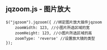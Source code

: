
## jqzoom.js  -   图片放大
```
$("jqzoom").jqzoom({ //绑定图片放大插件jqzoom
    zoomWidth: 123, //小图片所选区域的宽
    zoomHeight: 123, //小图片所选区域的高
    zoomType: 'reverse' //设置放大镜的类型
});
```
